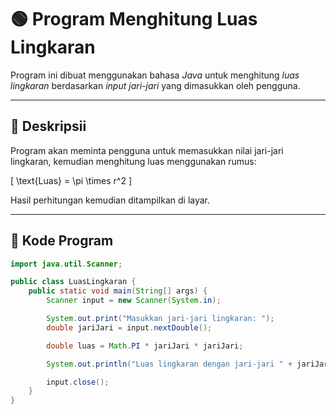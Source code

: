 # 🟢 Program Menghitung Luas Lingkaran

Program ini dibuat menggunakan bahasa *Java* untuk menghitung *luas lingkaran* berdasarkan *input jari-jari* yang dimasukkan oleh pengguna.

---

## 📘 Deskripsii

Program akan meminta pengguna untuk memasukkan nilai jari-jari lingkaran, kemudian menghitung luas menggunakan rumus:

\[
\text{Luas} = \pi \times r^2
\]

Hasil perhitungan kemudian ditampilkan di layar.

---

## 🧩 Kode Program

```java
import java.util.Scanner;

public class LuasLingkaran {
    public static void main(String[] args) {
        Scanner input = new Scanner(System.in);

        System.out.print("Masukkan jari-jari lingkaran: ");
        double jariJari = input.nextDouble();

        double luas = Math.PI * jariJari * jariJari;

        System.out.println("Luas lingkaran dengan jari-jari " + jariJari + " adalah " + luas);

        input.close();
    }
}